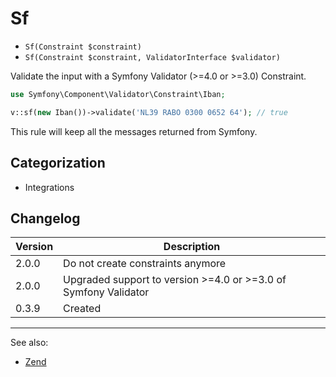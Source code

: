 # Sf

- `Sf(Constraint $constraint)`
- `Sf(Constraint $constraint, ValidatorInterface $validator)`

Validate the input with a Symfony Validator (>=4.0 or >=3.0) Constraint.

```php
use Symfony\Component\Validator\Constraint\Iban;

v::sf(new Iban())->validate('NL39 RABO 0300 0652 64'); // true
```

This rule will keep all the messages returned from Symfony.

## Categorization

- Integrations

## Changelog

Version | Description
--------|-------------
  2.0.0 | Do not create constraints anymore
  2.0.0 | Upgraded support to version >=4.0 or >=3.0 of Symfony Validator
  0.3.9 | Created

***
See also:

- [Zend](Zend.md)
